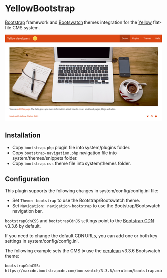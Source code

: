 # YellowBootstrap

[Bootstrap](http://getbootstrap.com/) framework and [Bootswatch](http://bootswatch.com/) themes integration for the [Yellow](https://github.com/datenstrom/yellow) flat-file CMS system.

![](bootswatch-united.png)

## Installation

* Copy `bootstrap.php` plugin file into system/plugins folder.
* Copy `bootstrap-navigation.php` navigation file into system/themes/snippets folder.
* Copy `bootstrap.css` theme file into system/themes folder.

## Configuration

This plugin supports the following changes in system/config/config.ini file:

* Set `Theme: bootstrap` to use the Bootstrap/Bootswatch theme.
* Set `Navigation: navigation-bootstrap` to use the Bootstrap/Bootswatch navigation bar.

`bootstrapCdnCSS` and `bootstrapCdnJS` settings point to the [Bootstrap CDN](https://www.bootstrapcdn.com/) v3.3.6 by default.

If you need to change the default CDN URLs, you can add one or both key settings in system/config/config.ini.

The following example sets the CMS to use the [cerulean](http://bootswatch.com/cerulean/) v3.3.6 Bootswatch theme:
```
bootstrapCdnCSS: https://maxcdn.bootstrapcdn.com/bootswatch/3.3.6/cerulean/bootstrap.min.css
```
